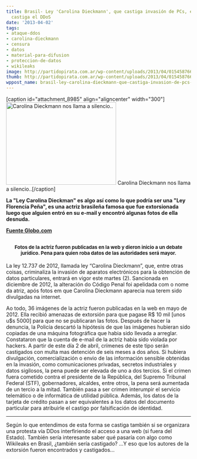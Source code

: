 ```yaml
---
title: Brasil- Ley 'Carolina Dieckmann', que castiga invasión de PCs, entra en vigor-También
  castiga el DDoS
date: '2013-04-02'
tags:
- ataque-ddos
- carolina-dieckmann
- censura
- datos
- material-para-difusion
- proteccion-de-datos
- wikileaks
image: http://partidopirata.com.ar/wp-content/uploads/2013/04/015458766-EXH00.jpg
thumb: http://partidopirata.com.ar/wp-content/uploads/2013/04/015458766-EXH00-150x150.jpg
wppost_name: brasil-ley-carolina-dieckmann-que-castiga-invasion-de-pcs-entra-en-vigor-tambien-castiga-el-ddos
---
```


[caption id="attachment_8985" align="aligncenter" width="300"]<a href="http://partidopirata.com.ar/wp-content/uploads/2013/04/015458766-EXH00.jpg"><img class="size-medium wp-image-8985" alt="Carolina Dieckmann nos llama a silencio.." src="http://partidopirata.com.ar/wp-content/uploads/2013/04/015458766-EXH00-300x225.jpg" width="300" height="225" /></a> Carolina Dieckmann nos llama a silencio..[/caption]

<b>La "Ley Carolina Dieckman" es algo así como lo que podría ser una "Ley Florencia Peña", es una actriz brasileña famosa que fue extorsionada luego que alguien entró en su e-mail y encontró algunas fotos de ella desnuda.</b>

<b><b><a href="http://g1.globo.com/tecnologia/noticia/2013/04/lei-carolina-dieckmann-que-pune-invasao-de-pcs-passa-valer-amanha.html" target="_blank">Fuente Globo.com</a></b> </b>
<h2 style="text-align: center;"><span style="font-size: small;">Fotos de la actriz fueron publicadas en la web y dieron inicio a un debate jurídico.
Pena para quien roba datos de las autoridades será mayor.</span></h2>
La ley 12.737 de 2012, llamada ley “Carolina Dieckmann”, que, entre otras coisas, criminaliza la invasión de aparatos electrónicos para la obtención de datos particulares, entrará en vigor este martes (2).
Sancionada en diciembre de 2012, la alteración do Código Penal foi apelidada com o nome da atriz, após fotos em que Carolina Dieckmann aparecia nua terem sido divulgadas na internet.

Ao todo, 36 imágenes de la actriz fueron publicadas en la web en mayo de 2012. Ella recibió amenazas de extorsión para que pagase R$ 10 mil [unos u$s 5000] para que no se publicaran las fotos.
Después de hacer la denuncia, la Policía descartó la hipótesis de que las imágenes hubieran sido copiadas de una máquina fotográfica que habia sido llevada a arreglar. Constataron que la cuenta de e-mail de la actriz habia sido violada por hackers.
A partir de este día 2 de abril, crímenes de este tipo serán castigados con multa mas detención de seis meses a dos años.
Si hubiera divulgación, comercialización o envio de las información sensible obtenidas en la invasión, como comunicaciones privadas, secretos industriales y datos sigilosos, la pena puede ser elevada de uno a dos tercios.
Si el crimen fuera cometido contra el presidente de la República, del Supremo Tribunal Federal (STF), gobernadores, alcaldes, entre otros, la pena será aumentada de un tercio a la mitad.
También pasa a ser crimen interumpir el servicio telemático o de informática de utilidad pública.
Además, los datos de la tarjeta de crédito pasan a ser equivalentes a los datos del documento particular para atribuirle el castigo por falsificación de identidad.

<hr />

Según lo que entendimos de esta forma se castiga también si se organizara una protesta vía DDos interfiriendo el acceso a una web (si fuera del Estado).
También sería interesante saber qué pasaría con algo como Wikileaks en Brasil, ¿también sería castigado? ...Y eso que los autores de la extorsión fueron encontrados y castigados...
